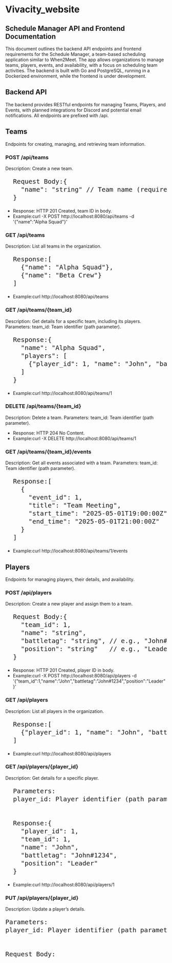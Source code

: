 # Vivacity_website

## Schedule Manager API and Frontend Documentation
This document outlines the backend API endpoints and frontend requirements for the Schedule Manager, a team-based scheduling application similar to When2Meet. The app allows organizations to manage teams, players, events, and availability, with a focus on scheduling team activities. The backend is built with Go and PostgreSQL, running in a Dockerized environment, while the frontend is under development.
## Backend API
The backend provides RESTful endpoints for managing Teams, Players, and Events, with planned integrations for Discord and potential email notifications. All endpoints are prefixed with /api.
## Teams
Endpoints for creating, managing, and retrieving team information.

### POST /api/teams
  Description: Create a new team.
<pre style='font-size: 1.25rem; line-height: 1.25;'>
  Request Body:{
    "name": "string" // Team name (required)
  }
</pre>

  - Response: HTTP 201 Created, team ID in body.
  - Example:curl -X POST http://localhost:8080/api/teams -d '{"name":"Alpha Squad"}'


### GET /api/teams

Description: List all teams in the organization.
<pre style='font-size: 1.25rem; line-height: 1.25;'>
  Response:[
    {"name": "Alpha Squad"},
    {"name": "Beta Crew"}
  ]
</pre>

  - Example:curl http://localhost:8080/api/teams




### GET /api/teams/{team_id}
  Description: Get details for a specific team, including its players.
  Parameters:
  team_id: Team identifier (path parameter).

<pre style='font-size: 1.25rem; line-height: 1.25;'>
  Response:{
    "name": "Alpha Squad",
    "players": [
      {"player_id": 1, "name": "John", "battletag": "John#1234", "position": "Leader"}
    ]
  }
</pre>

  - Example:curl http://localhost:8080/api/teams/1

### DELETE /api/teams/{team_id}
  Description: Delete a team.
  Parameters:
  team_id: Team identifier (path parameter).


  - Response: HTTP 204 No Content.
  - Example:curl -X DELETE http://localhost:8080/api/teams/1




### GET /api/teams/{team_id}/events

Description: Get all events associated with a team.
Parameters:
team_id: Team identifier (path parameter).

<pre style='font-size: 1.25rem; line-height: 1.25;'>
  Response:[
    {
      "event_id": 1,
      "title": "Team Meeting",
      "start_time": "2025-05-01T19:00:00Z",
      "end_time": "2025-05-01T21:00:00Z"
    }
  ]
</pre>

  - Example:curl http://localhost:8080/api/teams/1/events





## Players
  Endpoints for managing players, their details, and availability.

### POST /api/players

Description: Create a new player and assign them to a team.
<pre style='font-size: 1.25rem; line-height: 1.25;'>
  Request Body:{
    "team_id": 1,
    "name": "string",
    "battletag": "string", // e.g., "John#1234"
    "position": "string"   // e.g., "Leader", "Member"
  }
</pre>

  - Response: HTTP 201 Created, player ID in body.
  - Example:curl -X POST http://localhost:8080/api/players -d '{"team_id":1,"name":"John","battletag":"John#1234","position":"Leader"}'




### GET /api/players
Description: List all players in the organization.
<pre style='font-size: 1.25rem; line-height: 1.25;'>
  Response:[
    {"player_id": 1, "name": "John", "battletag": "John#1234", "position": "Leader", "team_id": 1}
  ]
</pre>
  - Example:curl http://localhost:8080/api/players

### GET /api/players/{player_id}

Description: Get details for a specific player.
<pre style='font-size: 1.25rem; line-height: 1.25;'>
  Parameters:
  player_id: Player identifier (path parameter).


  Response:{
    "player_id": 1,
    "team_id": 1,
    "name": "John",
    "battletag": "John#1234",
    "position": "Leader"
  }
</pre>

  - Example:curl http://localhost:8080/api/players/1




### PUT /api/players/{player_id}

Description: Update a player’s details.
<pre style='font-size: 1.25rem; line-height: 1.25;'>
Parameters:
player_id: Player identifier (path parameter).


Request Body:
</pre>
